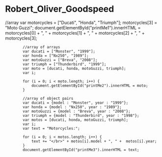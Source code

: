 # Robert_Oliver_Goodspeed
 //array
            var motorcycles = ["Ducati", "Honda", "Triumph"];
            motorcycles[3] = "Moto Guzzi";
            document.getElementById("printMe1").innerHTML = motorcycles[0] + ", " + motorcycles[1] + ", " + motorcycles[2] + ", " + motorcycles[3];   
  
            //array of arrays
            var ducati = ["Monster", "1999"];
            var honda = ["Nx250", "1989"];
            var motoGuzzi = ["Breva", "2008"];
            var triumph = ["Thunderbird", "1999"];
            var moto = [ducati, honda, motoGuzzi, triumph];
            var i;
            
            for (i = 0; i < moto.length; i++) {
                document.getElementById("printMe2").innerHTML = moto;
            }
            
            //array of object pairs
            var ducati = {model : "Monster", year : "1999"};
            var honda = {model : "Nx250", year : "1989"};
            var motoGuzzi = {model : "Breva", year : "2008"};
            var triumph = {model : "Thunderbird", year : "1998"};
            var motos = [ducati, honda, motoGuzzi, triumph];
            var i;
            var text = "Motorcycles:";
            
            for (i = 0; i < motos.length; i++) {
                text += "</br>" + motos[i].model + ", " +  motos[i].year;
            }
            document.getElementById("printMe3").innerHTML = text;
